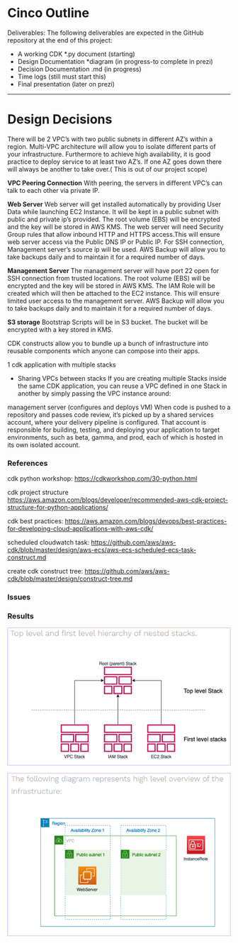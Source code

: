 # Cinco Outline

Deliverables:
The following deliverables are expected in the GitHub repository at the end of this project:
- A working CDK *.py document (starting)
- Design Documentation *diagram (in progress-to complete in prezi)
- Decision Documentation .md (in progress)
- Time logs (still must start this)
- Final presentation (later on prezi)
---
# Design Decisions
There will be 2 VPC’s with two public subnets in different AZ’s within a region.
Multi-VPC architecture will allow you to isolate different parts of your infrastructure.
Furthermore to achieve high availability, it is good practice to deploy service to at least two AZ’s. If one AZ goes down there will always be another to take over.( This is out of our project scope)

**VPC Peering Connection**
With peering, the servers in different VPC’s can talk to each other via private IP.

**Web Server**
Web server will get installed automatically by providing User Data while launching EC2 Instance.
It will be kept in a public subnet with public and private ip’s provided.
The root volume (EBS) will be encrypted and the key will be stored in AWS KMS.
The web server will need Security Group rules that allow inbound HTTP and HTTPS access.This will ensure web server access via the Public DNS IP or Public IP.
For SSH connection, Management server’s source ip will be used.
AWS Backup will allow you to take backups daily and to maintain it for a required number of days.

**Management Server**
The management server will have port 22 open for SSH connection from trusted locations.
The root volume (EBS) will be encrypted and the key will be stored in AWS KMS.
The IAM Role will be created which will then be attached to the EC2 instance. This will ensure limited user access to the management server.
AWS Backup will allow you to take backups daily and to maintain it for a required number of days.

**S3 storage**
Bootstrap Scripts will be in S3 bucket.
The bucket will be encrypted with a key stored in KMS.





CDK constructs allow you to bundle up a bunch of infrastructure into reusable components which anyone can compose into their apps.


1 cdk application with multiple stacks
- Sharing VPCs between stacks
If you are creating multiple Stacks inside the same CDK application, you can reuse a VPC defined in one Stack in another by simply passing the VPC instance around:

management server (configures and deploys VM)
When code is pushed to a repository and passes code review, it’s picked up by a shared services account, where your delivery pipeline is configured. That account is responsible for building, testing, and deploying your application to target environments, such as beta, gamma, and prod, each of which is hosted in its own isolated account.

### References

cdk python workshop:
https://cdkworkshop.com/30-python.html

cdk project structure
https://aws.amazon.com/blogs/developer/recommended-aws-cdk-project-structure-for-python-applications/

cdk best practices:
https://aws.amazon.com/blogs/devops/best-practices-for-developing-cloud-applications-with-aws-cdk/

scheduled cloudwatch task:
https://github.com/aws/aws-cdk/blob/master/design/aws-ecs/aws-ecs-scheduled-ecs-task-construct.md

create cdk construct tree:
https://github.com/aws/aws-cdk/blob/master/design/construct-tree.md


### Issues


### Results

![](../00_includes/wk09/hierarchy-nested-stack.png)

![](../00_includes/wk09/overview-vpc-webserver-infrastructure.png)
